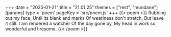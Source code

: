 +++
date = "2025-01-21"
title = "21.01.25"
themes = ["rest", "mundane"]
[params]
  type = 'poem'
  pageKey = 'src/poem.js'
+++
{{< poem >}}
Rubbing out my face,
Until its blank and marks
Of weariness don't stretch,
But leave it still.
I am rendered a watcher
Of the day gone by,
My head in work so wonderful and tiresome.
{{< /poem >}}